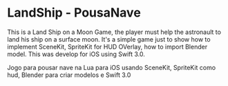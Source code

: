 # LandShip - PousaNave

This is a Land Ship on a Moon Game, the player must help the astronault to land his ship on a surface moon.
It's a simple game just to show how to implement SceneKit, SpriteKit for HUD OVerlay, how to import Blender model.
This was develop for iOS using Swift 3.0.

Jogo para pousar nave na Lua para iOS usando SceneKit, SpriteKit como hud, Blender para criar modelos e Swift 3.0
